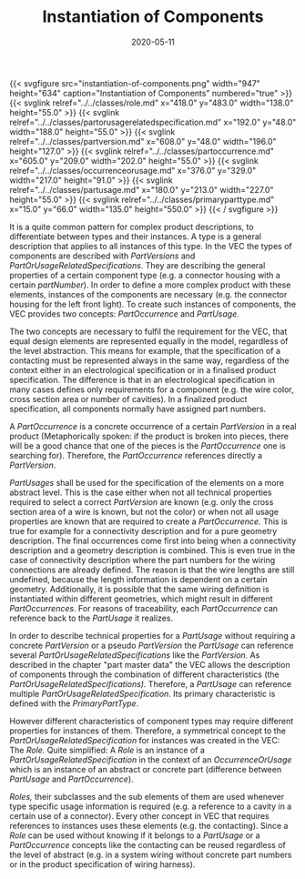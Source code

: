 ﻿---
title: Instantiation of Components
toc: false
type: specs
layout: diagram
date: "2020-05-11"
draft: false
specification: VEC
version: 1.2.0
documentType: "Recommendation"
elementType: Diagram
classes:
  - Role
  - PartOrUsageRelatedSpecification
  - PartVersion
  - PartOccurrence
  - OccurrenceOrUsage
  - PartUsage
  - PrimaryPartType
menu:
  VEC-1.2.0:    
    parent: instances-of-components
    identifier: instances-of-components/instantiation-of-components
    weight: 1007001 

# Prev/next pager order (if `docs_section_pager` enabled in `params.toml`)
weight: 1007001
---
{{< svgfigure src="instantiation-of-components.png" width="947" height="634" caption="Instantiation of Components" numbered="true" >}}
  {{< svglink relref="../../classes/role.md" x="418.0" y="483.0" width="138.0" height="55.0" >}}
  {{< svglink relref="../../classes/partorusagerelatedspecification.md" x="192.0" y="48.0" width="188.0" height="55.0" >}}
  {{< svglink relref="../../classes/partversion.md" x="608.0" y="48.0" width="196.0" height="127.0" >}}
  {{< svglink relref="../../classes/partoccurrence.md" x="605.0" y="209.0" width="202.0" height="55.0" >}}
  {{< svglink relref="../../classes/occurrenceorusage.md" x="376.0" y="329.0" width="217.0" height="91.0" >}}
  {{< svglink relref="../../classes/partusage.md" x="180.0" y="213.0" width="227.0" height="55.0" >}}
  {{< svglink relref="../../classes/primaryparttype.md" x="15.0" y="66.0" width="135.0" height="550.0" >}}
{{< / svgfigure >}}
<p> It is a quite common pattern for complex product descriptions, to differentiate between types and their instances. A&#160;type is a general description that applies to all instances of this type. In the VEC&#160;the types of components are described with <i>PartVersions</i> and <i>PartOrUsageRelatedSpecifications</i>. They are describing the general properties of a certain component type (e.g. a connector housing with a certain <i>partNumber</i>). In order to define a more complex product with these elements, instances of the components are necessary (e.g. the connector housing for the left front light). To create such instances of components, the VEC provides two concepts: <i>PartOccurrence</i> and <i>PartUsage</i>.      </p>      <p> The two concepts are necessary to fulfil the requirement for the VEC, that equal design elements are represented equally in the model, regardless of the level abstraction. This means for example, that the specification of a contacting must be represented always in the same way, regardless of the context either in an electrological specification or in a finalised product specification. The difference is that in an electrological specification in many cases defines only requirements for a component (e.g. the wire color, cross section area or number of cavities). In a finalized product specification, all components normally have assigned part numbers.      </p>      <p> A <i>PartOccurrence</i> is a concrete occurrence of a certain <i>PartVersion</i> in a real product (Metaphorically spoken: if the product is broken into pieces, there will be a good chance that one of the pieces is the <i>PartOccurrence </i>one is searching for). Therefore, the <i>PartOccurrence </i>references directly a <i>PartVersion</i>.      </p>      <p> <i>PartUsages</i> shall be used for the specification of the elements on a more abstract level. This is the case either when not all technical properties required to select a correct <i>PartVersion</i> are known (e.g. only the cross section area of a wire is known, but not the color) or when not all usage properties are known that are required to create a <i>PartOccurrence.</i> This is true for example for a connectivity description and for a pure geometry description. The final occurrences come first into being when a connectivity description and a geometry description is combined. This is even true in the case of connectivity description where the part numbers for the wiring connections are already defined. The reason is that the wire lengths are still undefined, because the length information is dependent on a certain geometry. Additionally, it is possible that the same wiring definition is instantiated within different geometries, which might result in different <i>PartOccurrences</i>. For reasons of traceability, each <i>PartOccurrence</i> can reference back to the <i>PartUsage</i> it realizes.      </p>      <p> In order to describe technical properties for a <i>PartUsage</i> without requiring a concrete <i>PartVersion </i>or a pseudo <i>PartVersion</i> the <i>PartUsage</i> can reference several <i>PartOrUsageRelatedSpecifications</i> like the <i>PartVersion.</i> As described in the chapter &quot;part master data&quot; the VEC allows the description of components through the combination of different characteristics (the <i>PartOrUsageRelatedSpecifications). </i>Therefore, a <i>PartUsage </i>can reference multiple <i>PartOrUsageRelatedSpecification</i>. Its primary characteristic is defined with the <i>PrimaryPartType</i>.      </p>      <p> However different characteristics of component types may require different properties for instances of them. Therefore, a symmetrical concept to the <i>PartOrUsageRelatedSpecification </i>for instances was created in the VEC: The <i>Role.</i> Quite simplified: A <i>Role </i>is an instance of a <i>PartOrUsageRelatedSpecification</i> in the context of an <i>OccurrenceOrUsage</i> which is an instance of an abstract or concrete part (difference between <i>PartUsage</i> and <i>PartOccurrence</i>).      </p>      <p> <i>Roles, </i>their subclasses and the sub elements of them are used whenever type specific usage information is required (e.g. a reference to a cavity in a certain use of a connector). Every other concept in VEC&#160;that requires references to instances uses these elements (e.g. the contacting). Since a <i>Role </i>can be used without knowing if it belongs to a <i>PartUsage</i> or a <i>PartOccurrence</i> concepts like the contacting can be reused regardless of the level of abstract (e.g. in a system wiring without concrete part numbers or in the product specification of wiring harness).      </p>